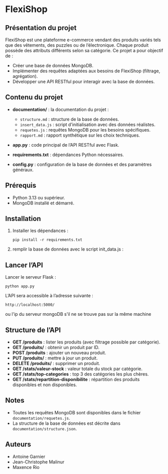 # FlexiShop

## Présentation du projet

FlexiShop est une plateforme e-commerce vendant des produits variés tels que des vêtements, des puzzles ou de l’électronique. Chaque produit possède des attributs différents selon sa catégorie. Ce projet a pour objectif de :

* Créer une base de données MongoDB.
* Implémenter des requêtes adaptées aux besoins de FlexiShop (filtrage, agrégation).
* Développer une API RESTful pour interagir avec la base de données.

## Contenu du projet

* **documentation/** : la documentation du projet :

  * `structure.md` : structure de la base de données.
  * `insert_data.js` : script d’initialisation avec des données réalistes.
  * `requetes.js` : requêtes MongoDB pour les besoins spécifiques.
  * `rapport.md` : rapport synthétique sur les choix techniques.
* **app.py** : code principal de l’API RESTful avec Flask.
* **requirements.txt** : dépendances Python nécessaires.
* **config.py** : configuration de la base de données et des paramètres généraux.

## Prérequis

* Python 3.13 ou supérieur.
* MongoDB installé et démarré.

## Installation

1. Installer les dépendances :

   ```
   pip install -r requirements.txt
   ```

2. remplir la base de données avec le script init_data.js :


## Lancer l’API

Lancer le serveur Flask :

```
python app.py
```

L’API sera accessible à l’adresse suivante :

```
http://localhost:5000/
```
ou l'ip du serveur mongoDB s'il ne se trouve pas sur la même machine

## Structure de l’API

* **GET /produits** : lister les produits (avec filtrage possible par catégorie).
* **GET /produits/<id>** : obtenir un produit par ID.
* **POST /produits** : ajouter un nouveau produit.
* **PUT /produits/<id>** : mettre à jour un produit.
* **DELETE /produits/<id>** : supprimer un produit.
* **GET /stats/valeur-stock** : valeur totale du stock par catégorie.
* **GET /stats/top-categories** : top 3 des catégories les plus chères.
* **GET /stats/repartition-disponibilite** : répartition des produits disponibles et non disponibles.

## Notes

* Toutes les requêtes MongoDB sont disponibles dans le fichier `documentation/requetes.js`.
* La structure de la base de données est décrite dans `documentation/structure.json`.

## Auteurs

* Antoine Garnier
* Jean-Christophe Malinur
* Maxence Rio
